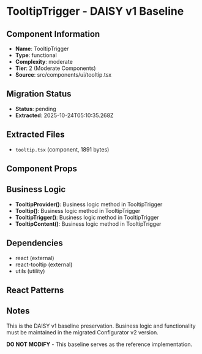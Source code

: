 # TooltipTrigger - DAISY v1 Baseline

## Component Information

- **Name**: TooltipTrigger
- **Type**: functional
- **Complexity**: moderate
- **Tier**: 2 (Moderate Components)
- **Source**: src/components/ui/tooltip.tsx

## Migration Status

- **Status**: pending
- **Extracted**: 2025-10-24T05:10:35.268Z

## Extracted Files

- `tooltip.tsx` (component, 1891 bytes)

## Component Props



## Business Logic

- **TooltipProvider()**: Business logic method in TooltipTrigger
- **Tooltip()**: Business logic method in TooltipTrigger
- **TooltipTrigger()**: Business logic method in TooltipTrigger
- **TooltipContent()**: Business logic method in TooltipTrigger

## Dependencies

- react (external)
- react-tooltip (external)
- utils (utility)

## React Patterns



## Notes

This is the DAISY v1 baseline preservation. Business logic and functionality
must be maintained in the migrated Configurator v2 version.

**DO NOT MODIFY** - This baseline serves as the reference implementation.

